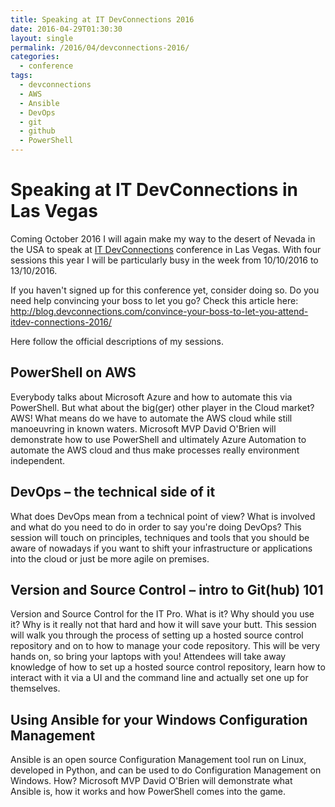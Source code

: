 ```yaml
---
title: Speaking at IT DevConnections 2016
date: 2016-04-29T01:30:30
layout: single
permalink: /2016/04/devconnections-2016/
categories:
  - conference
tags:
  - devconnections
  - AWS
  - Ansible
  - DevOps
  - git
  - github
  - PowerShell
---
```


# Speaking at IT DevConnections in Las Vegas

Coming October 2016 I will again make my way to the desert of Nevada in the USA to speak at [IT DevConnections](http://www.itdevconnections.com) conference in Las Vegas.
With four sessions this year I will be particularly busy in the week from 10/10/2016 to 13/10/2016.

If you haven't signed up for this conference yet, consider doing so. Do you need help convincing your boss to let you go? Check this article here: <http://blog.devconnections.com/convince-your-boss-to-let-you-attend-itdev-connections-2016/>

Here follow the official descriptions of my sessions.

## PowerShell on AWS

Everybody talks about Microsoft Azure and how to automate this via PowerShell. But what about the big(ger) other player in the Cloud market? AWS! What means do we have to automate the AWS cloud while still manoeuvring in known waters. Microsoft MVP David O'Brien will demonstrate how to use PowerShell and ultimately Azure Automation to automate the AWS cloud and thus make processes really environment independent.

## DevOps – the technical side of it

What does DevOps mean from a technical point of view? What is involved and what do you need to do in order to say you're doing DevOps? This session will touch on principles, techniques and tools that you should be aware of nowadays if you want to shift your infrastructure or applications into the cloud or just be more agile on premises.

## Version and Source Control – intro to Git(hub) 101

Version and Source Control for the IT Pro. What is it? Why should you use it? Why is it really not that hard and how it will save your butt. This session will walk you through the process of setting up a hosted source control repository and on to how to manage your code repository. This will be very hands on, so bring your laptops with you! Attendees will take away knowledge of how to set up a hosted source control repository, learn how to interact with it via a UI and the command line and actually set one up for themselves.

## Using Ansible for your Windows Configuration Management

Ansible is an open source Configuration Management tool run on Linux, developed in Python, and can be used to do Configuration Management on Windows. How? Microsoft MVP David O'Brien will demonstrate what Ansible is, how it works and how PowerShell comes into the game.

